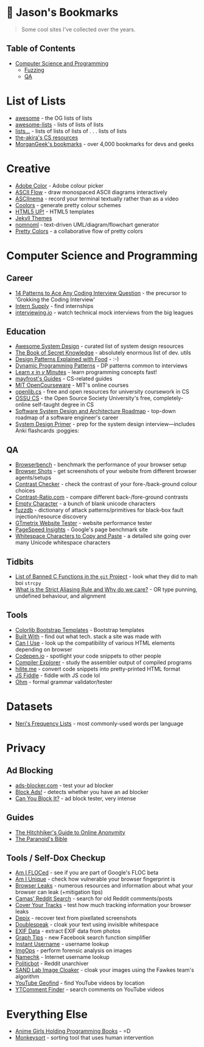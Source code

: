 # 🔖 Jason's Bookmarks
> Some cool sites I've collected over the years.

## Table of Contents
+ [Computer Science and Programming](#computer-science-and-programming)
  + [Fuzzing](#fuzzing)
  + [QA](#qa)

# List of Lists
- [awesome](https://github.com/sindresorhus/awesome) - the OG lists of lists
- [awesome-lists](https://github.com/pshah123/awesome-lists) - lists of lists of lists
- [lists...](https://github.com/jnv/lists) - lists of lists of lists of . . . lists of lists
- [the-akira's CS resources](https://github.com/the-akira/Computer-Science-Resources)
- [MorganGeek's bookmarks](https://github.com/MorganGeek/bookmarks) - over 4,000 bookmarks for devs and geeks

# Creative

- [Adobe Color](https://color.adobe.com/create) - Adobe colour picker
- [ASCII Flow](https://asciiflow.com) - draw monospaced ASCII diagrams interactively
- [ASCIInema](https://asciinema.org/) - record your terminal textually rather than as a video
- [Coolors](https://coolors.co/) - generate pretty colour schemes
- [HTML5 UP!](https://html5up.net/) - HTML5 templates
- [Jekyll Themes](https://jekyllthemes.io)
- [nomnoml](https://nomnoml.com/) - text-driven UML/diagram/flowchart generator
- [Pretty Colors](https://prettycolors.tumblr.com/) - a collaborative flow of pretty colors

# Computer Science and Programming

## Career
- [14 Patterns to Ace Any Coding Interview Question](https://hackernoon.com/14-patterns-to-ace-any-coding-interview-question-c5bb3357f6ed) - the precursor to 'Grokking the Coding Interview'
- [Intern Supply](https://intern.supply/) - find internships
- [interviewing.io](https://interviewing.io/recordings/) - watch technical mock interviews from the big leagues

## Education
- [Awesome System Design](https://github.com/madd86/awesome-system-design) - curated list of system design resources
- [The Book of Secret Knowledge](https://github.com/trimstray/the-book-of-secret-knowledge) - absolutely enormous list of dev. utils
- [Design Patterns Explained with Food](https://github.com/wesdoyle/design-patterns-explained-with-food) - :\-)
- [Dynamic Programming Patterns](https://leetcode.com/discuss/general-discussion/458695/dynamic-programming-patterns) - DP patterns common to interviews
- [Learn _x_ in _y_ Minutes](https://learnxinyminutes.com/) - learn programming concepts fast!
- [mayfrost's Guides](https://github.com/mayfrost/guides) - CS-related guides
- [MIT OpenCourseware](https://ocw.mit.edu/index.htm) - MIT's online courses
- [openlib.cs](https://github.com/acmbpdc/openlib.cs) - free and open resources for university coursework in CS
- [OSSU CS](https://github.com/ossu/computer-science) - the Open Source Society University's free, completely-online self-taught degree in CS
- [Software System Design and Architecture Roadmap](https://github.com/stemmlerjs/software-design-and-architecture-roadmap) - top-down roadmap of a software engineer's career
- [System Design Primer](https://github.com/donnemartin/system-design-primer) - prep for the system design interview—includes Anki flashcards :poggies:

## QA
- [Browserbench](https://browserbench.org/) - benchmark the performance of your browser setup
- [Browser Shots](http://browsershots.org/) - get screenshots of your website from different browser agents/setups
- [Contrast Checker](https://contrastchecker.com/) - check the contrast of your fore-/back-ground colour choices
- [Contrast-Ratio.com](https://contrast-ratio.com/) - compare different back-/fore-ground contrasts
- [Empty Character](http://emptycharacter.com/) - a bunch of blank unicode characters
- [fuzzdb](https://github.com/fuzzdb-project/fuzzdb) - dictionary of attack patterns/primitives for black-box fault injection/resource discovery
- [GTmetrix Website Tester](https://gtmetrix.com/) - website performance tester
- [PageSpeed Insights](https://developers.google.com/speed/pagespeed/insights/) - Google's page benchmark site
- [Whitespace Characters to Copy and Paste](https://beautifuldingbats.com/whitespace/) - a detailed site going over many Unicode whitespace characters

## Tidbits
- [List of Banned C Functions in the `git` Project](https://github.com/git/git/blob/master/banned.h) - look what they did to mah boi `strcpy`
- [What is the Strict Aliasing Rule and Why do we care?](https://gist.github.com/shafik/848ae25ee209f698763cffee272a58f8) - OR type punning, undefined behaviour, and alignment

## Tools
- [Colorlib Bootstrap Templates](https://colorlib.com/wp/cat/bootstrap/) - Bootstrap templates
- [Built With](https://builtwith.com/) - find out what tech. stack a site was made with
- [Can I Use](https://caniuse.com/) - look up the compatibility of various HTML elements depending on browser
- [Codepen.io](https://codepen.io/) - spotlight your code snippets to other people
- [Compiler Explorer](https://godbolt.org/) - study the assembler output of compiled programs
- [hilite.me](http://hilite.me/) - convert code snippets into pretty-printed HTML format
- [JS Fiddle](https://jsfiddle.net/) - fiddle with JS code lol
- [Ohm](https://ohmlang.github.io/editor/) - formal grammar validator/tester

# Datasets
- [Neri's Frequency Lists](https://frequencylists.blogspot.com/) - most commonly-used words per language

# Privacy

## Ad Blocking
- [ads-blocker.com](https://ads-blocker.com/testing/) - test your ad blocker
- [Block Ads!](https://blockads.fivefilters.org/) - detects whether you have an ad blocker
- [Can You Block It?](https://canyoublockit.com/) - ad block tester, very intense

## Guides
- [The Hitchhiker's Guide to Online Anonymity](https://anonymousplanet.org/guide.html)
- [The Paranoid's Bible](https://paranoidsbible.tumblr.com/)

## Tools / Self-Dox Checkup
- [Am I FLOCed](https://amifloced.org/) - see if you are part of Google's FLOC beta
- [Am I Unique](https://amiunique.org/) - check how vulnerable your browser fingerprint is
- [Browser Leaks](https://browserleaks.com/) - numerous resources and information about what your browser can leak (+mitigation tips)
- [Camas' Reddit Search](https://camas.github.io/reddit-search/) - search for old Reddit comments/posts
- [Cover Your Tracks](https://coveryourtracks.eff.org/) - test how much tracking information your browser leaks
- [Depix](https://github.com/beurtschipper/Depix) - recover text from pixellated screenshots
- [Doublespeak](https://dblspk.io/) - cloak your text using invisible whitespace
- [EXIF Data](http://exifdata.com) - extract EXIF data from photos
- [Graph Tips](https://graph.tips/beta/) - new Facebook search function simplifier
- [Instant Username](https://instantusername.com/) - username lookup
- [ImgOps](https://imgops.com/) - perform forensic analysis on images
- [Namechk](https://namechk.com/) - Internet username lookup
- [Politicbot](https://politicbot.github.io/r/all) - Reddit unarchiver
- [SAND Lab Image Cloaker](http://sandlab.cs.uchicago.edu/fawkes/) - cloak your images using the Fawkes team's algorithm
- [YouTube Geofind](https://mattw.io/youtube-geofind/location) - find YouTube videos by location
- [YTComment Finder](https://ytcomment.kmcat.uk/) - search comments on YouTube videos

# Everything Else
- [Anime Girls Holding Programming Books](https://github.com/laynH/Anime-Girls-Holding-Programming-Books) - \=D
- [Monkeysort](https://leonid-shevtsov.github.io/monkeysort/) - sorting tool that uses human intervention
